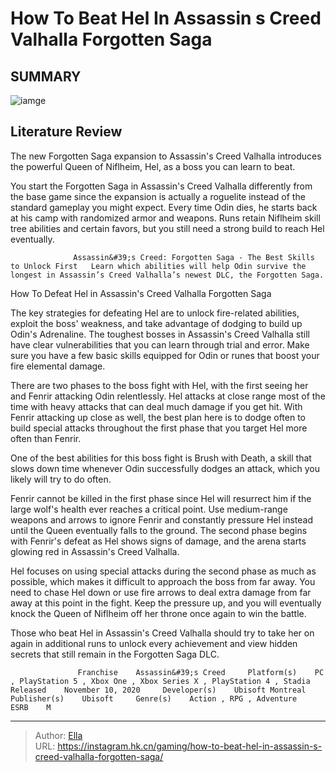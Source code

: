 # How To Beat Hel In Assassin s Creed Valhalla Forgotten Saga


## SUMMARY 

![iamge](https://static1.srcdn.com/wordpress/wp-content/uploads/2022/08/Assassins-Creed-Forgotten-Saga-Hel-Boss.jpg)

## Literature Review

The new Forgotten Saga expansion to Assassin&#39;s Creed Valhalla introduces the powerful Queen of Niflheim, Hel, as a boss you can learn to beat.





You start the Forgotten Saga in Assassin&#39;s Creed Valhalla differently from the base game since the expansion is actually a roguelite instead of the standard gameplay you might expect. Every time Odin dies, he starts back at his camp with randomized armor and weapons. Runs retain Niflheim skill tree abilities and certain favors, but you still need a strong build to reach Hel eventually.




                  Assassin&#39;s Creed: Forgotten Saga - The Best Skills to Unlock First   Learn which abilities will help Odin survive the longest in Assassin’s Creed Valhalla’s newest DLC, the Forgotten Saga.   


 How To Defeat Hel in Assassin&#39;s Creed Valhalla Forgotten Saga 
          

The key strategies for defeating Hel are to unlock fire-related abilities, exploit the boss&#39; weakness, and take advantage of dodging to build up Odin&#39;s Adrenaline. The toughest bosses in Assassin&#39;s Creed Valhalla still have clear vulnerabilities that you can learn through trial and error. Make sure you have a few basic skills equipped for Odin or runes that boost your fire elemental damage.

There are two phases to the boss fight with Hel, with the first seeing her and Fenrir attacking Odin relentlessly. Hel attacks at close range most of the time with heavy attacks that can deal much damage if you get hit. With Fenrir attacking up close as well, the best plan here is to dodge often to build special attacks throughout the first phase that you target Hel more often than Fenrir. 






One of the best abilities for this boss fight is Brush with Death, a skill that slows down time whenever Odin successfully dodges an attack, which you likely will try to do often.




Fenrir cannot be killed in the first phase since Hel will resurrect him if the large wolf&#39;s health ever reaches a critical point. Use medium-range weapons and arrows to ignore Fenrir and constantly pressure Hel instead until the Queen eventually falls to the ground. The second phase begins with Fenrir&#39;s defeat as Hel shows signs of damage, and the arena starts glowing red in Assassin&#39;s Creed Valhalla.

Hel focuses on using special attacks during the second phase as much as possible, which makes it difficult to approach the boss from far away. You need to chase Hel down or use fire arrows to deal extra damage from far away at this point in the fight. Keep the pressure up, and you will eventually knock the Queen of Niflheim off her throne once again to win the battle.




Those who beat Hel in Assassin&#39;s Creed Valhalla should try to take her on again in additional runs to unlock every achievement and view hidden secrets that still remain in the Forgotten Saga DLC.

                   Franchise    Assassin&#39;s Creed     Platform(s)    PC , PlayStation 5 , Xbox One , Xbox Series X , PlayStation 4 , Stadia     Released    November 10, 2020     Developer(s)    Ubisoft Montreal     Publisher(s)    Ubisoft     Genre(s)    Action , RPG , Adventure     ESRB    M      


---

> Author: [Ella](https://instagram.hk.cn/)  
> URL: https://instagram.hk.cn/gaming/how-to-beat-hel-in-assassin-s-creed-valhalla-forgotten-saga/  

